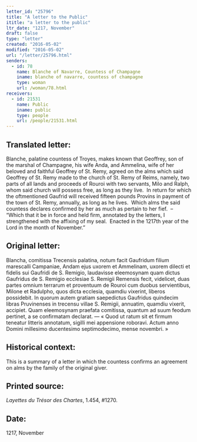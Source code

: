 ```yaml
---
letter_id: "25796"
title: "A letter to the Public"
ititle: "a letter to the public"
ltr_date: "1217, November"
draft: false
type: "letter"
created: "2016-05-02"
modified: "2016-05-02"
url: "/letter/25796.html"
senders:
  - id: 78
    name: Blanche of Navarre, Countess of Champagne
    iname: blanche of navarre, countess of champagne
    type: woman
    url: /woman/78.html
receivers:
  - id: 21531
    name: Public
    iname: public
    type: people
    url: /people/21531.html
---
```

<h2> Translated letter:</h2><p>Blanche, palatine countess of Troyes, makes known that Geoffrey, son of the marshal of Champagne, his wife Anda, and Ammelina, wife of her beloved and faithful Geoffrey of St. Remy, agreed on the alms which said Geoffrey of St. Remy made to the church of St. Remy of Reims, namely, two parts of all lands and proceeds of Rouroi with two servants, Milo and Ralph, whom said church will possess free, as long as they live.&nbsp; In return for which the oftmentioned Gaufrid will received fifteen pounds Provins in payment of the town of St. Remy, annually, as long as he lives.&nbsp; Which alms the said countess declares confirmed by her as much as pertain to her fief.&nbsp; – “Which that it be in force and held firm, annotated by the letters, I strengthened with the affixing of my seal.&nbsp; Enacted in the 1217th year of the Lord in the month of November.”</p><h2 class="mt-4"> Original letter:</h2><p>Blancha, comitissa Trecensis palatina, notum facit Gaufridum filium marescalli Campaniae, Andam ejus uxorem et Ammelinam, uxorem dilecti et fidelis sui Gaufridi de S. Remigio, laudavisse eleemosynam quam dictus Gaufridus de S. Remigio ecclesiae S. Remigii Remensis fecit, videlicet, duas partes omnium terrarum et proventuum de Rouroi cum duobus servientibus, Milone et Radulpho, quos dicta ecclesia, quamdiu vixerint, liberos possidebit. In quorum autem gratiam saepedictus Gaufridus quindecim libras Pruvinenses in trecensu villae S. Remigii, annuatim, quamdiu vixerit, accipiet. Quam eleemosynam praefata comitissa, quantum ad suum feodum pertinet, a se confirmatam declarat. — « Quod ut ratum sit et firmum teneatur litteris annotatum, sigilli mei appensione roboravi. Actum anno Domini millesimo ducentesimo septimodecimo, mense novembri. »</p><h2 class="mt-4"> Historical context:</h2><p>This is a summary of a letter in which the countess confirms an agreement on alms by the family of the original giver.</p><h2 class="mt-4"> Printed source:</h2><p><i>Layettes du Trésor des Chartes</i>, 1.454, #1270.&nbsp;&nbsp;</p><h2 class="mt-4"> Date:</h2>1217, November